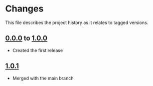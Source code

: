 # Changes
This file describes the project history as it relates to tagged versions.

## [0.0.0](.) to [1.0.0](.)
- Created the first release

## [1.0.1](.)
- Merged with the main branch
